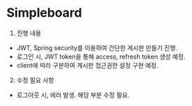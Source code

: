 # Simpleboard

1. 진행 내용
- JWT, Spring security를 이용하여 간단한 게시판 만들기 진행.
- 로그인 시, JWT token을 통해 access, refresh token 생성 예정.
- client에 따라 구분하여 게시판 접근권한 설정 구현 예정.

2. 수정 필요 사항
- 로그아웃 시, 에러 발생. 해당 부분 수정 필요.
